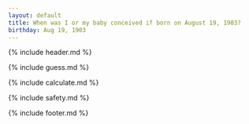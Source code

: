 ```yaml
---
layout: default
title: When was I or my baby conceived if born on August 19, 1903?
birthday: Aug 19, 1903
---
```


{% include header.md %}

{% include guess.md %}

{% include calculate.md %}

{% include safety.md %}

{% include footer.md %}



